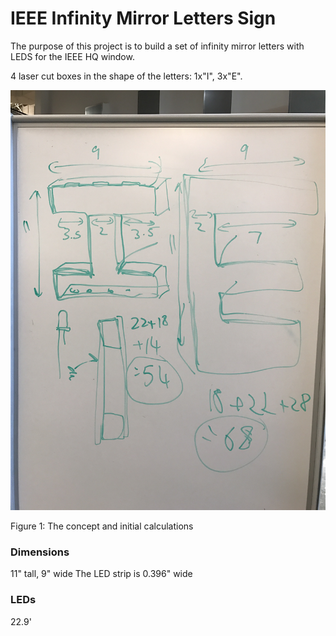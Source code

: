 # IEEE Infinity Mirror Letters Sign
The purpose of this project is to build a set of infinity mirror letters with LEDS for the IEEE HQ window.

4 laser cut boxes in the shape of the letters: 1x"I", 3x"E".

![image](./images/initial-sketch.JPG)

Figure 1: The concept and initial calculations

### Dimensions
11" tall, 9" wide
The LED strip is 0.396" wide

### LEDs
22.9'


